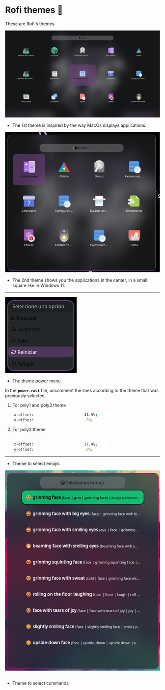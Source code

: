 
# Rofi themes 🤖

These are Rofi's themes.

![App Screenshot](https://github.com/shapzo/Dotfiles_BSPwm/blob/main/Rofi-themes/Screenshots/Rorfi-theme%20(1).png?raw=true)
- The 1st theme is inspired by the way MacOs displays applications.

![App Screenshot](https://github.com/shapzo/Dotfiles_BSPwm/blob/main/Rofi-themes/Screenshots/Rorfi-theme%20(2).png?raw=true)
- The 2nd theme shows you the applications in the center, in a small square like in Windows 11.

-------------------------------------------------------------------

![App Screenshot](https://github.com/shapzo/Dotfiles_BSPwm/blob/main/Rofi-themes/Screenshots/Rorfi-theme%20(3).png?raw=true)
- The theme power menu

In the **`power.rasi`** file, uncomment the lines according to the theme that was previously selected.

1. For poly1 and poly3 theme
```bash
    x-offset:                       41.5%;
    y-offset:                       -5%;
```

2. For poly2 theme
```bash
    
    x-offset:                       37.4%;
    y-offset:                       -5%;
``` 

-------------------------------------------------------------------

- Theme to select emojis

![App Screenshot](https://github.com/shapzo/Dotfiles_BSPwm/blob/main/Rofi-themes/Screenshots/Rorfi-theme%20(4).png?raw=true)

-------------------------------------------------------------------

- Theme to select commands